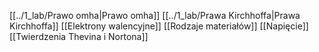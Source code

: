 [[../1_lab/Prawo omha|Prawo omha]]
[[../1_lab/Prawa Kirchhoffa|Prawa Kirchhoffa]]
[[Elektrony walencyjne]]
[[Rodzaje materiałów]]
[[Napięcie]]
[[Twierdzenia Thevina i Nortona]]
